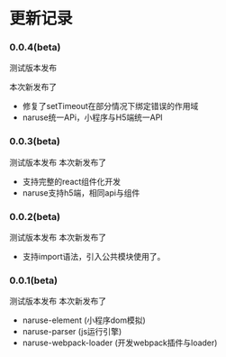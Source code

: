 # 更新记录

### 0.0.4(beta)

测试版本发布

本次新发布了

* 修复了setTimeout在部分情况下绑定错误的作用域
* naruse统一APi，小程序与H5端统一API

### 0.0.3(beta)

测试版本发布
本次新发布了
* 支持完整的react组件化开发
* naruse支持h5端，相同api与组件
### 0.0.2(beta)
测试版本发布
本次新发布了
* 支持import语法，引入公共模块使用了。
### 0.0.1(beta)
测试版本发布
本次新发布了
* naruse-element        (小程序dom模拟)
* naruse-parser         (js运行引擎)
* naruse-webpack-loader (开发webpack插件与loader)

